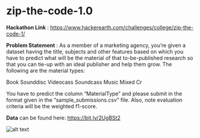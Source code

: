 # zip-the-code-1.0

**Hackathon Link** : https://www.hackerearth.com/challenges/college/zip-the-code-1/

**Problem Statement** : As a member of a marketing agency, you’re given a dataset having the title, subjects and other features based on which you have to predict what will be the material of that to-be-published research so that you can tie-up with an ideal publisher and help them grow. The following are the material types:

  Book
  Sounddisc
  Videocass
  Soundcass
  Music
  Mixed
  Cr

You have to predict the column “MaterialType” and please submit in the format given in the “sample_submissions.csv” file. Also, note evaluation criteria will be the weighted f1-score.

**Data** can be found here: https://bit.ly/2UgBSt2 

![alt text](https://i.ibb.co/YQJbmTc/Screenshot-from-2019-04-14-05-30-16.png)

